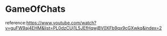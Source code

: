 # GameOfChats
reference:https://www.youtube.com/watch?v=guFW9aj4EHM&list=PL0dzCUj1L5JEfHqwjBV0XFb9qx9cGXwkq&index=2
